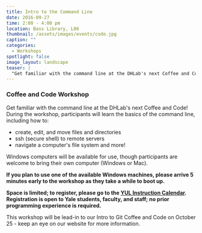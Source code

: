 ```yaml
---
title: Intro to the Command Line
date: 2016-09-27 
time: 2:00 - 4:00 pm
location: Bass Library, L06
thumbnail: /assets/images/events/code.jpg
caption: ""
categories: 
  - Workshops
spotlight: false 
image_layout: landscape
teaser: |
  "Get familiar with the command line at the DHLab's next Coffee and Code! During the workshop,..."
---
```


### Coffee and Code Workshop
   
Get familiar with the command line at the DHLab's next Coffee and Code! During the workshop, participants will learn the basics of the command line, including how to:

 * create, edit, and move files and directories
 * ssh (secure shell) to remote servers
 * navigate a computer's file system and more!

Windows computers will be available for use, though participants are welcome to bring their own computer (Windows or Mac).

**If you plan to use one of the available Windows machines, please arrive 5 minutes early to the workshop as they take a while to boot up.**
   
**Space is limited; to register, please go to the [YUL Instruction Calendar](http://schedule.yale.edu/event/2829853). Registration is open to Yale students, faculty, and staff; no prior programming experience is required.**
   
This workshop will be lead-in to our Intro to Git Coffee and Code on October 25 - keep an eye on our website for more information.